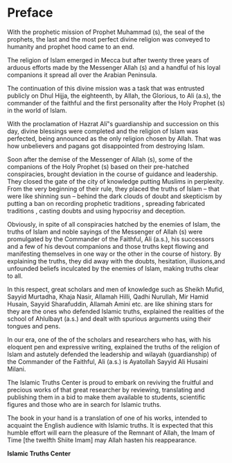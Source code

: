 Preface
=======

With the prophetic mission of Prophet Muhammad (s), the seal of the
prophets, the last and the most perfect divine religion was conveyed to
humanity and prophet hood came to an end.

The religion of Islam emerged in Mecca but after twenty three years of
arduous efforts made by the Messenger Allah (s) and a handful of his
loyal companions it spread all over the Arabian Peninsula.

The continuation of this divine mission was a task that was entrusted
publicly on Dhul Hijja, the eighteenth, by Allah, the Glorious, to Ali
(a.s), the commander of the faithful and the first personality after the
Holy Prophet (s) in the world of Islam.

With the proclamation of Hazrat Ali‟s guardianship and succession on
this day, divine blessings were completed and the religion of Islam was
perfected, being announced as the only religion chosen by Allah. That
was how unbelievers and pagans got disappointed from destroying Islam.

Soon after the demise of the Messenger of Allah (s), some of the
companions of the Holy Prophet (s) based on their pre-hatched
conspiracies, brought deviation in the course of guidance and
leadership. They closed the gate of the city of knowledge putting
Muslims in perplexity. From the very beginning of their rule, they
placed the truths of Islam – that were like shinning sun – behind the
dark clouds of doubt and skepticism by putting a ban on recording
prophetic traditions , spreading fabricated traditions , casting doubts
and using hypocrisy and deception.

Obviously, in spite of all conspiracies hatched by the enemies of Islam,
the truths of Islam and noble sayings of the Messenger of Allah (s) were
promulgated by the Commander of the Faithful, Ali (a.s.), his successors
and a few of his devout companions and those truths kept flowing and
manifesting themselves in one way or the other in the course of history.
By explaining the truths, they did away with the doubts, hesitation,
illusions,and unfounded beliefs inculcated by the enemies of Islam,
making truths clear to all.

In this respect, great scholars and men of knowledge such as Sheikh
Mufid, Sayyid Murtadha, Khaja Nasir, Allamah Hilli, Qadhi Nurullah, Mir
Hamid Husain, Sayyid Sharafuddin, Allamah Amini etc. are like shining
stars for they are the ones who defended Islamic truths, explained the
realities of the school of Ahlulbayt (a.s.) and dealt with spurious
arguments using their tongues and pens.

In our era, one of the of the scholars and researchers who has, with his
eloquent pen and expressive writing, explained the truths of the
religion of Islam and astutely defended the leadership and wilayah
(guardianship) of the Commander of the Faithful, Ali (a.s.) is Ayatollah
Sayyid Ali Husaini Milani.

The Islamic Truths Center is proud to embark on reviving the fruitful
and precious works of that great researcher by reviewing, translating
and publishing them in a bid to make them available to students,
scientific figures and those who are in search for Islamic truths.

The book in your hand is a translation of one of his works, intended to
acquaint the English audience with Islamic truths. It is expected that
this humble effort will earn the pleasure of the Remnant of Allah, the
Imam of Time [the twelfth Shiite Imam] may Allah hasten his
reappearance.

**Islamic Truths Center**



